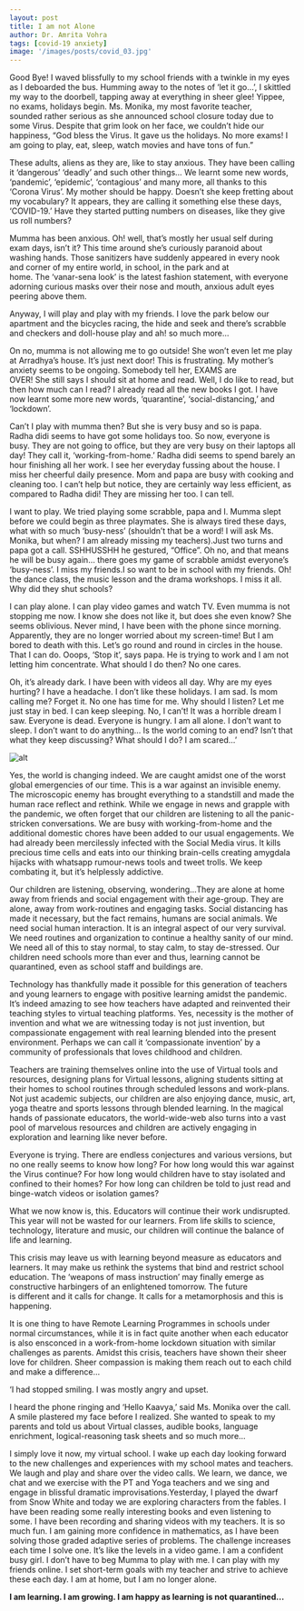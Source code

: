 ```yaml
---
layout: post
title: I am not Alone
author: Dr. Amrita Vohra
tags: [covid-19 anxiety]
image: '/images/posts/covid_03.jpg'
---
```


Good Bye! I waved blissfully to my school friends with a twinkle in my eyes as I deboarded the bus. Humming away to the notes of ‘let it go…’, I skittled my way to the doorbell, tapping away at everything in sheer glee! Yippee, no exams, holidays begin. 
Ms. Monika, my most favorite teacher, sounded rather serious as she announced school closure today due to some Virus. Despite that grim look on her face, we couldn’t hide our happiness, “God bless the Virus. It gave us the holidays. No more exams! I am going to play, eat, sleep, watch movies and have tons of fun.”

These adults, aliens as they are, like to stay anxious. They have been calling it ‘dangerous’ ‘deadly’ and such other things… We learnt some new words, ‘pandemic’, ‘epidemic’, ‘contagious’ and many more, all thanks to this ‘Corona Virus’. My mother should be happy. Doesn’t she keep fretting about my vocabulary? It appears, they are calling it something else these days, ‘COVID-19.’ Have they started putting numbers on diseases, like they give us roll numbers?

Mumma has been anxious. Oh! well, that’s mostly her usual self during exam days, isn’t it? This time around she’s curiously paranoid about washing hands. Those sanitizers have suddenly appeared in every nook and corner of my entire world, in school, in the park and at home. The ‘vanar-sena look’ is the latest fashion statement, with everyone adorning curious masks over their nose and mouth, anxious adult eyes peering above them.

Anyway, I will play and play with my friends. I love the park below our apartment and the bicycles racing, the hide and seek and there’s scrabble and checkers and doll-house play and ah! so much more…

On no, mumma is not allowing me to go outside! She won’t even let me play at Arradhya’s house. It’s just next door! This is frustrating. My mother’s anxiety seems to be ongoing. Somebody tell her, EXAMS are OVER! She still says I should sit at home and read. Well, I do like to read, but then how much can I read? I already read all the new books I got. I have now learnt some more new words, ‘quarantine’, ‘social-distancing,’ and ‘lockdown’. 

Can’t I play with mumma then? But she is very busy and so is papa. Radha didi seems to have got some holidays too. So now, everyone is busy. They are not going to office, but they are very busy on their laptops all day! They call it, ‘working-from-home.’ Radha didi seems to spend barely an hour finishing all her work. I see her everyday fussing about the house. I miss her cheerful daily presence. Mom and papa are busy with cooking and cleaning too. I can’t help but notice, they are certainly way less efficient, as compared to Radha didi! They are missing her too. I can tell.

I want to play. We tried playing some scrabble, papa and I. Mumma slept before we could begin as three playmates. She is always tired these days, what with so much ‘busy-ness’ (shouldn’t that be a word! I will ask Ms. Monika, but when? I am already missing my teachers).Just two turns and papa got a call. SSHHUSSHH he gestured, “Office”. Oh no, and that means he will be busy again… there goes my game of scrabble amidst everyone’s ‘busy-ness’. I miss my friends.I so want to be in school with my friends. Oh! the dance class, the music lesson and the drama workshops. I miss it all. Why did they shut schools?

I can play alone. I can play video games and watch TV. Even mumma is not stopping me now. I know she does not like it, but does she even know? She seems oblivious. Never mind, I have been with the phone since morning. Apparently, they are no longer worried about my screen-time! But I am bored to death with this. Let’s go round and round in circles in the house. That I can do. Ooops, ‘Stop it’, says papa. He is trying to work and I am not letting him concentrate. What should I do then? No one cares. 

Oh, it’s already dark. I have been with videos all day. Why are my eyes hurting? I have a headache. I don’t like these holidays. I am sad. Is mom calling me? Forget it. No one has time for me. Why should I listen? Let me just stay in bed. I can keep sleeping. No, I can’t! It was a horrible dream I saw. Everyone is dead. Everyone is hungry. I am all alone. I don’t want to sleep. I don’t want to do anything… Is the world coming to an end? Isn’t that what they keep discussing? What should I do? I am scared…’

![alt]('assets/images/Covid_04.jpg')

Yes, the world is changing indeed. We are caught amidst one of the worst global emergencies of our time. This is a war against an invisible enemy. The microscopic enemy has brought everything to a standstill and made the human race reflect and rethink. While we engage in news and grapple with the pandemic, we often forget that our children are listening to all the panic-stricken conversations. We are busy with working-from-home and the additional domestic chores have been added to our usual engagements. We had already been mercilessly infected with the Social Media virus. It kills precious time cells and eats into our thinking brain-cells creating amygdala hijacks with whatsapp rumour-news tools and tweet trolls. We keep combating it, but it’s helplessly addictive.

Our children are listening, observing, wondering…They are alone at home away from friends and social engagement with their age-group. They are alone, away from work-routines and engaging tasks. Social distancing has made it necessary, but the fact remains, humans are social animals. We need social human interaction. It is an integral aspect of our very survival. We need routines and organization to continue a healthy sanity of our mind. We need all of this to stay normal, to stay calm, to stay de-stressed. Our children need schools more than ever and thus, learning cannot be quarantined, even as school staff and buildings are.

Technology has thankfully made it possible for this generation of teachers and young learners to engage with positive learning amidst the pandemic. It’s indeed amazing to see how teachers have adapted and reinvented their teaching styles to virtual teaching platforms. Yes, necessity is the mother of invention and what we are witnessing today is not just invention, but compassionate engagement with real learning blended into the present environment. Perhaps we can call it ‘compassionate invention’ by a community of professionals that loves childhood and children. 

Teachers are training themselves online into the use of Virtual tools and resources, designing plans for Virtual lessons, aligning students sitting at their homes to school routines through scheduled lessons and work-plans. Not just academic subjects, our children are also enjoying dance, music, art, yoga theatre and sports lessons through blended learning. In the magical hands of passionate educators, the world-wide-web also turns into a vast pool of marvelous resources and children are actively engaging in exploration and learning like never before. 

Everyone is trying. There are endless conjectures and various versions, but no one really seems to know how long? For how long would this war against the Virus continue? For how long would children have to stay isolated and confined to their homes? For how long can children be told to just read and binge-watch videos or isolation games?

What we now know is, this. Educators will continue their work undisrupted. This year will not be wasted for our learners. From life skills to science, technology, literature and music, our children will continue the balance of life and learning. 

This crisis may leave us with learning beyond measure as educators and learners. It may make us rethink the systems that bind and restrict school education. The ‘weapons of mass instruction’ may finally emerge as constructive harbingers of an enlightened tomorrow. The future is different and it calls for change. It calls for a metamorphosis and this is happening. 

It is one thing to have Remote Learning Programmes in schools under normal circumstances, while it is in fact quite another when each educator is also ensconced in a work-from-home lockdown situation with similar challenges as parents. Amidst this crisis, teachers have shown their sheer love for children. Sheer compassion is making them reach out to each child and make a difference…  

‘I had stopped smiling. I was mostly angry and upset.

I heard the phone ringing and ‘Hello Kaavya,’ said Ms. Monika over the call. A smile plastered my face before I realized. She wanted to speak to my parents and told us about Virtual classes, audible books, language enrichment, logical-reasoning task sheets and so much more…

I simply love it now, my virtual school. I wake up each day looking forward to the new challenges and experiences with my school mates and teachers. We laugh and play and share over the video calls. We learn, we dance, we chat and we exercise with the PT and Yoga teachers and we sing and engage in blissful dramatic improvisations.Yesterday, I played the dwarf from Snow White and today we are exploring characters from the fables. I have been reading some really interesting books and even listening to some. I have been recording and sharing videos with my teachers. It is so much fun. I am gaining more confidence in mathematics, as I have been solving those graded adaptive series of problems. The challenge increases each time I solve one. It’s like the levels in a video game. I am a confident busy girl. I don’t have to beg Mumma to play with me. I can play with my friends online. I set short-term goals with my teacher and strive to achieve these each day. I am at home, but I am no longer alone. 

**I am learning. I am growing. I am happy as learning is not quarantined...**      
